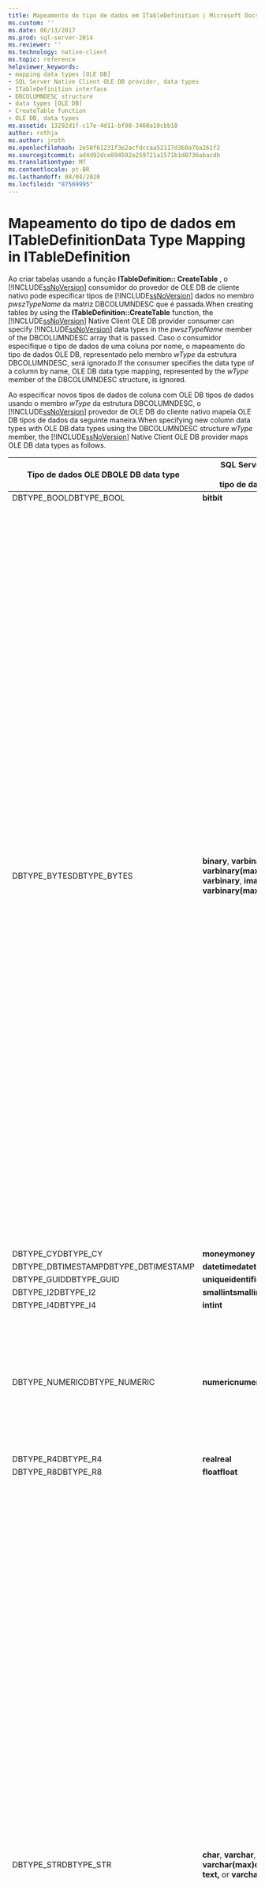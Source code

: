 ```yaml
---
title: Mapeamento do tipo de dados em ITableDefinition | Microsoft Docs
ms.custom: ''
ms.date: 06/13/2017
ms.prod: sql-server-2014
ms.reviewer: ''
ms.technology: native-client
ms.topic: reference
helpviewer_keywords:
- mapping data types [OLE DB]
- SQL Server Native Client OLE DB provider, data types
- ITableDefinition interface
- DBCOLUMNDESC structure
- data types [OLE DB]
- CreateTable function
- OLE DB, data types
ms.assetid: 13292d1f-c17e-4d11-bf98-3460a10cbb18
author: rothja
ms.author: jroth
ms.openlocfilehash: 2e58f61231f3e2acfdccaa52117d360a7ba261f2
ms.sourcegitcommit: ad4d92dce894592a259721a1571b1d8736abacdb
ms.translationtype: MT
ms.contentlocale: pt-BR
ms.lasthandoff: 08/04/2020
ms.locfileid: "87569995"
---
```

# <a name="data-type-mapping-in-itabledefinition"></a><span data-ttu-id="303da-102">Mapeamento do tipo de dados em ITableDefinition</span><span class="sxs-lookup"><span data-stu-id="303da-102">Data Type Mapping in ITableDefinition</span></span>
  <span data-ttu-id="303da-103">Ao criar tabelas usando a função **ITableDefinition:: CreateTable** , o [!INCLUDE[ssNoVersion](../../includes/ssnoversion-md.md)] consumidor do provedor de OLE DB de cliente nativo pode especificar tipos de [!INCLUDE[ssNoVersion](../../includes/ssnoversion-md.md)] dados no membro *pwszTypeName* da matriz DBCOLUMNDESC que é passada.</span><span class="sxs-lookup"><span data-stu-id="303da-103">When creating tables by using the **ITableDefinition::CreateTable** function, the [!INCLUDE[ssNoVersion](../../includes/ssnoversion-md.md)] Native Client OLE DB provider consumer can specify [!INCLUDE[ssNoVersion](../../includes/ssnoversion-md.md)] data types in the *pwszTypeName* member of the DBCOLUMNDESC array that is passed.</span></span> <span data-ttu-id="303da-104">Caso o consumidor especifique o tipo de dados de uma coluna por nome, o mapeamento do tipo de dados OLE DB, representado pelo membro *wType* da estrutura DBCOLUMNDESC, será ignorado.</span><span class="sxs-lookup"><span data-stu-id="303da-104">If the consumer specifies the data type of a column by name, OLE DB data type mapping, represented by the *wType* member of the DBCOLUMNDESC structure, is ignored.</span></span>  
  
 <span data-ttu-id="303da-105">Ao especificar novos tipos de dados de coluna com OLE DB tipos de dados usando o membro *wType* da estrutura DBCOLUMNDESC, o [!INCLUDE[ssNoVersion](../../includes/ssnoversion-md.md)] provedor de OLE DB do cliente nativo mapeia OLE DB tipos de dados da seguinte maneira.</span><span class="sxs-lookup"><span data-stu-id="303da-105">When specifying new column data types with OLE DB data types using the DBCOLUMNDESC structure *wType* member, the [!INCLUDE[ssNoVersion](../../includes/ssnoversion-md.md)] Native Client OLE DB provider maps OLE DB data types as follows.</span></span>  
  
|<span data-ttu-id="303da-106">Tipo de dados OLE DB</span><span class="sxs-lookup"><span data-stu-id="303da-106">OLE DB data type</span></span>|<span data-ttu-id="303da-107">SQL Server</span><span class="sxs-lookup"><span data-stu-id="303da-107">SQL Server</span></span><br /><br /> <span data-ttu-id="303da-108">tipo de dados</span><span class="sxs-lookup"><span data-stu-id="303da-108">data type</span></span>|<span data-ttu-id="303da-109">Informações adicionais</span><span class="sxs-lookup"><span data-stu-id="303da-109">Additional information</span></span>|  
|----------------------|------------------------------|----------------------------|  
|<span data-ttu-id="303da-110">DBTYPE_BOOL</span><span class="sxs-lookup"><span data-stu-id="303da-110">DBTYPE_BOOL</span></span>|<span data-ttu-id="303da-111">**bit**</span><span class="sxs-lookup"><span data-stu-id="303da-111">**bit**</span></span>||  
|<span data-ttu-id="303da-112">DBTYPE_BYTES</span><span class="sxs-lookup"><span data-stu-id="303da-112">DBTYPE_BYTES</span></span>|<span data-ttu-id="303da-113">**binary**, **varbinary**, **image,** ou **varbinary(max)**</span><span class="sxs-lookup"><span data-stu-id="303da-113">**binary**, **varbinary**, **image,** or **varbinary(max)**</span></span>|<span data-ttu-id="303da-114">O [!INCLUDE[ssNoVersion](../../includes/ssnoversion-md.md)] provedor de OLE DB de cliente nativo inspeciona o membro *ulColumnSize* da estrutura DBCOLUMNDESC.</span><span class="sxs-lookup"><span data-stu-id="303da-114">The [!INCLUDE[ssNoVersion](../../includes/ssnoversion-md.md)] Native Client OLE DB provider inspects the *ulColumnSize* member of the DBCOLUMNDESC structure.</span></span> <span data-ttu-id="303da-115">Com base no valor e na versão da [!INCLUDE[ssNoVersion](../../includes/ssnoversion-md.md)] instância, o [!INCLUDE[ssNoVersion](../../includes/ssnoversion-md.md)] provedor de OLE DB de cliente nativo mapeia o tipo para **imagem**.</span><span class="sxs-lookup"><span data-stu-id="303da-115">Based on the value, and version of the [!INCLUDE[ssNoVersion](../../includes/ssnoversion-md.md)] instance, the [!INCLUDE[ssNoVersion](../../includes/ssnoversion-md.md)] Native Client OLE DB provider maps the type to **image**.</span></span><br /><br /> <span data-ttu-id="303da-116">Se o valor de *ulColumnSize* for menor que o comprimento máximo de uma coluna de tipo de dados **Binary** , o [!INCLUDE[ssNoVersion](../../includes/ssnoversion-md.md)] provedor de OLE DB de cliente nativo inspecionará o membro DBCOLUMNDESC *rgPropertySets* .</span><span class="sxs-lookup"><span data-stu-id="303da-116">If the value of *ulColumnSize* is smaller than the maximum length of a **binary** data type column, then the [!INCLUDE[ssNoVersion](../../includes/ssnoversion-md.md)] Native Client OLE DB provider inspects the DBCOLUMNDESC *rgPropertySets* member.</span></span> <span data-ttu-id="303da-117">Se DBPROP_COL_FIXEDLENGTH for VARIANT_TRUE, o [!INCLUDE[ssNoVersion](../../includes/ssnoversion-md.md)] provedor de OLE DB de cliente nativo mapeará o tipo para **binário**.</span><span class="sxs-lookup"><span data-stu-id="303da-117">If DBPROP_COL_FIXEDLENGTH is VARIANT_TRUE, the [!INCLUDE[ssNoVersion](../../includes/ssnoversion-md.md)] Native Client OLE DB provider maps the type to **binary**.</span></span> <span data-ttu-id="303da-118">Se o valor da propriedade for VARIANT_FALSE, o [!INCLUDE[ssNoVersion](../../includes/ssnoversion-md.md)] provedor de OLE DB de cliente nativo mapeará o tipo para **varbinary**.</span><span class="sxs-lookup"><span data-stu-id="303da-118">If the value of the property is VARIANT_FALSE, the [!INCLUDE[ssNoVersion](../../includes/ssnoversion-md.md)] Native Client OLE DB provider maps the type to **varbinary**.</span></span> <span data-ttu-id="303da-119">Em ambos os casos, o membro *ulColumnSize* de DBCOLUMNDESC determina a largura da coluna do SQL Server criada.</span><span class="sxs-lookup"><span data-stu-id="303da-119">In either case, the DBCOLUMNDESC *ulColumnSize* member determines the width of the SQL Server column created.</span></span>|  
|<span data-ttu-id="303da-120">DBTYPE_CY</span><span class="sxs-lookup"><span data-stu-id="303da-120">DBTYPE_CY</span></span>|<span data-ttu-id="303da-121">**money**</span><span class="sxs-lookup"><span data-stu-id="303da-121">**money**</span></span>||  
|<span data-ttu-id="303da-122">DBTYPE_DBTIMESTAMP</span><span class="sxs-lookup"><span data-stu-id="303da-122">DBTYPE_DBTIMESTAMP</span></span>|<span data-ttu-id="303da-123">**datetime**</span><span class="sxs-lookup"><span data-stu-id="303da-123">**datetime**</span></span>||  
|<span data-ttu-id="303da-124">DBTYPE_GUID</span><span class="sxs-lookup"><span data-stu-id="303da-124">DBTYPE_GUID</span></span>|<span data-ttu-id="303da-125">**uniqueidentifier**</span><span class="sxs-lookup"><span data-stu-id="303da-125">**uniqueidentifier**</span></span>||  
|<span data-ttu-id="303da-126">DBTYPE_I2</span><span class="sxs-lookup"><span data-stu-id="303da-126">DBTYPE_I2</span></span>|<span data-ttu-id="303da-127">**smallint**</span><span class="sxs-lookup"><span data-stu-id="303da-127">**smallint**</span></span>||  
|<span data-ttu-id="303da-128">DBTYPE_I4</span><span class="sxs-lookup"><span data-stu-id="303da-128">DBTYPE_I4</span></span>|<span data-ttu-id="303da-129">**int**</span><span class="sxs-lookup"><span data-stu-id="303da-129">**int**</span></span>||  
|<span data-ttu-id="303da-130">DBTYPE_NUMERIC</span><span class="sxs-lookup"><span data-stu-id="303da-130">DBTYPE_NUMERIC</span></span>|<span data-ttu-id="303da-131">**numeric**</span><span class="sxs-lookup"><span data-stu-id="303da-131">**numeric**</span></span>|<span data-ttu-id="303da-132">O [!INCLUDE[ssNoVersion](../../includes/ssnoversion-md.md)] provedor de OLE DB de cliente nativo inspeciona os membros DBCOLUMDESC *BPrecision* e *bScale* para determinar a precisão e a escala da coluna **numérica** .</span><span class="sxs-lookup"><span data-stu-id="303da-132">The [!INCLUDE[ssNoVersion](../../includes/ssnoversion-md.md)] Native Client OLE DB provider inspects the DBCOLUMDESC *bPrecision* and *bScale* members to determine precision and scale for the **numeric** column.</span></span>|  
|<span data-ttu-id="303da-133">DBTYPE_R4</span><span class="sxs-lookup"><span data-stu-id="303da-133">DBTYPE_R4</span></span>|<span data-ttu-id="303da-134">**real**</span><span class="sxs-lookup"><span data-stu-id="303da-134">**real**</span></span>||  
|<span data-ttu-id="303da-135">DBTYPE_R8</span><span class="sxs-lookup"><span data-stu-id="303da-135">DBTYPE_R8</span></span>|<span data-ttu-id="303da-136">**float**</span><span class="sxs-lookup"><span data-stu-id="303da-136">**float**</span></span>||  
|<span data-ttu-id="303da-137">DBTYPE_STR</span><span class="sxs-lookup"><span data-stu-id="303da-137">DBTYPE_STR</span></span>|<span data-ttu-id="303da-138">**char**, **varchar**, **text** ou **varchar(max)**</span><span class="sxs-lookup"><span data-stu-id="303da-138">**char**, **varchar**, **text,** or **varchar(max)**</span></span>|<span data-ttu-id="303da-139">O [!INCLUDE[ssNoVersion](../../includes/ssnoversion-md.md)] provedor de OLE DB de cliente nativo inspeciona o membro *ulColumnSize* da estrutura DBCOLUMNDESC.</span><span class="sxs-lookup"><span data-stu-id="303da-139">The [!INCLUDE[ssNoVersion](../../includes/ssnoversion-md.md)] Native Client OLE DB provider inspects the *ulColumnSize* member of the DBCOLUMNDESC structure.</span></span> <span data-ttu-id="303da-140">Com base no valor e na versão da [!INCLUDE[ssNoVersion](../../includes/ssnoversion-md.md)] instância, o [!INCLUDE[ssNoVersion](../../includes/ssnoversion-md.md)] provedor de OLE DB de cliente nativo mapeia o tipo para **texto**.</span><span class="sxs-lookup"><span data-stu-id="303da-140">Based on the value and version of the [!INCLUDE[ssNoVersion](../../includes/ssnoversion-md.md)] instance, the [!INCLUDE[ssNoVersion](../../includes/ssnoversion-md.md)] Native Client OLE DB provider maps the type to **text**.</span></span><br /><br /> <span data-ttu-id="303da-141">Se o valor de *ulColumnSize* for menor do que o comprimento máximo de uma coluna de tipo de dados de caractere multibyte, o [!INCLUDE[ssNoVersion](../../includes/ssnoversion-md.md)] provedor de OLE DB de cliente nativo inspecionará o membro DBCOLUMNDESC *rgPropertySets* .</span><span class="sxs-lookup"><span data-stu-id="303da-141">If the value of *ulColumnSize* is smaller than the maximum length of a multibyte character data type column, then the [!INCLUDE[ssNoVersion](../../includes/ssnoversion-md.md)] Native Client OLE DB provider inspects the DBCOLUMNDESC *rgPropertySets* member.</span></span> <span data-ttu-id="303da-142">Se DBPROP_COL_FIXEDLENGTH for VARIANT_TRUE, o [!INCLUDE[ssNoVersion](../../includes/ssnoversion-md.md)] provedor de OLE DB de cliente nativo mapeará o tipo para **Char**.</span><span class="sxs-lookup"><span data-stu-id="303da-142">If DBPROP_COL_FIXEDLENGTH is VARIANT_TRUE, the [!INCLUDE[ssNoVersion](../../includes/ssnoversion-md.md)] Native Client OLE DB provider maps the type to **char**.</span></span> <span data-ttu-id="303da-143">Se o valor da propriedade for VARIANT_FALSE, o [!INCLUDE[ssNoVersion](../../includes/ssnoversion-md.md)] provedor de OLE DB de cliente nativo mapeará o tipo para **varchar**.</span><span class="sxs-lookup"><span data-stu-id="303da-143">If the value of the property is VARIANT_FALSE, the [!INCLUDE[ssNoVersion](../../includes/ssnoversion-md.md)] Native Client OLE DB provider maps the type to **varchar**.</span></span> <span data-ttu-id="303da-144">Em ambos os casos, o membro *ulColumnSize* de DBCOLUMNDESC determina a largura da coluna do [!INCLUDE[ssNoVersion](../../includes/ssnoversion-md.md)] criada.</span><span class="sxs-lookup"><span data-stu-id="303da-144">In either case, the DBCOLUMNDESC *ulColumnSize* member determines the width of the [!INCLUDE[ssNoVersion](../../includes/ssnoversion-md.md)] column created.</span></span>|  
|<span data-ttu-id="303da-145">DBTYPE_UDT</span><span class="sxs-lookup"><span data-stu-id="303da-145">DBTYPE_UDT</span></span>|<span data-ttu-id="303da-146">**UDT**</span><span class="sxs-lookup"><span data-stu-id="303da-146">**UDT**</span></span>|<span data-ttu-id="303da-147">As informações a seguir são usadas em `DBCOLUMNDESC` estruturas por **ITableDefinition:: CreateTable** quando colunas UDT são necessárias:</span><span class="sxs-lookup"><span data-stu-id="303da-147">The following information is used in `DBCOLUMNDESC` structures by **ITableDefinition::CreateTable** when UDT columns are required:</span></span><br /><br /> <span data-ttu-id="303da-148">-   *pwszTypeName* é ignorado.</span><span class="sxs-lookup"><span data-stu-id="303da-148">-   *pwSzTypeName* is ignored.</span></span><br /><span data-ttu-id="303da-149">-   *rgPropertySets* deve incluir um `DBPROPSET_SQLSERVERCOLUMN` conjunto de propriedades conforme descrito na seção sobre `DBPROPSET_SQLSERVERCOLUMN` , em [usando tipos definidos pelo usuário](../native-client/features/using-user-defined-types.md).</span><span class="sxs-lookup"><span data-stu-id="303da-149">-   *rgPropertySets* must include a `DBPROPSET_SQLSERVERCOLUMN` property set as described in the section on `DBPROPSET_SQLSERVERCOLUMN`, in [Using User-Defined Types](../native-client/features/using-user-defined-types.md).</span></span>|  
|<span data-ttu-id="303da-150">DBTYPE_UI1</span><span class="sxs-lookup"><span data-stu-id="303da-150">DBTYPE_UI1</span></span>|<span data-ttu-id="303da-151">**tinyint**</span><span class="sxs-lookup"><span data-stu-id="303da-151">**tinyint**</span></span>||  
|<span data-ttu-id="303da-152">DBTYPE_WSTR</span><span class="sxs-lookup"><span data-stu-id="303da-152">DBTYPE_WSTR</span></span>|<span data-ttu-id="303da-153">**nchar**, **nvarchar**, **ntext** ou **nvarchar(max)**</span><span class="sxs-lookup"><span data-stu-id="303da-153">**nchar**, **nvarchar**, **ntext,** or **nvarchar(max)**</span></span>|<span data-ttu-id="303da-154">O [!INCLUDE[ssNoVersion](../../includes/ssnoversion-md.md)] provedor de OLE DB de cliente nativo inspeciona o membro *ulColumnSize* da estrutura DBCOLUMNDESC.</span><span class="sxs-lookup"><span data-stu-id="303da-154">The [!INCLUDE[ssNoVersion](../../includes/ssnoversion-md.md)] Native Client OLE DB provider inspects the *ulColumnSize* member of the DBCOLUMNDESC structure.</span></span> <span data-ttu-id="303da-155">Com base no valor, o [!INCLUDE[ssNoVersion](../../includes/ssnoversion-md.md)] provedor de OLE DB de cliente nativo mapeia o tipo para **ntext**.</span><span class="sxs-lookup"><span data-stu-id="303da-155">Based on the value, the [!INCLUDE[ssNoVersion](../../includes/ssnoversion-md.md)] Native Client OLE DB provider maps the type to **ntext**.</span></span><br /><br /> <span data-ttu-id="303da-156">Se o valor de *ulColumnSize* for menor do que o comprimento máximo de uma coluna de tipo de dados de caractere Unicode, o [!INCLUDE[ssNoVersion](../../includes/ssnoversion-md.md)] provedor de OLE DB de cliente nativo inspecionará o membro DBCOLUMNDESC *rgPropertySets* .</span><span class="sxs-lookup"><span data-stu-id="303da-156">If the value of *ulColumnSize* is smaller than the maximum length of a Unicode character data type column, then the [!INCLUDE[ssNoVersion](../../includes/ssnoversion-md.md)] Native Client OLE DB provider inspects the DBCOLUMNDESC *rgPropertySets* member.</span></span> <span data-ttu-id="303da-157">Se DBPROP_COL_FIXEDLENGTH for VARIANT_TRUE, o [!INCLUDE[ssNoVersion](../../includes/ssnoversion-md.md)] provedor de OLE DB de cliente nativo mapeará o tipo para **nchar**.</span><span class="sxs-lookup"><span data-stu-id="303da-157">If DBPROP_COL_FIXEDLENGTH is VARIANT_TRUE, the [!INCLUDE[ssNoVersion](../../includes/ssnoversion-md.md)] Native Client OLE DB provider maps the type to **nchar**.</span></span> <span data-ttu-id="303da-158">Se o valor da propriedade for VARIANT_FALSE, o [!INCLUDE[ssNoVersion](../../includes/ssnoversion-md.md)] provedor de OLE DB de cliente nativo mapeará o tipo para **nvarchar**.</span><span class="sxs-lookup"><span data-stu-id="303da-158">If the value of the property is VARIANT_FALSE, the [!INCLUDE[ssNoVersion](../../includes/ssnoversion-md.md)] Native Client OLE DB provider maps the type to **nvarchar**.</span></span> <span data-ttu-id="303da-159">Em ambos os casos, o membro *ulColumnSize* de DBCOLUMNDESC determina a largura da coluna do [!INCLUDE[ssNoVersion](../../includes/ssnoversion-md.md)] criada.</span><span class="sxs-lookup"><span data-stu-id="303da-159">In either case, the DBCOLUMNDESC *ulColumnSize* member determines the width of the [!INCLUDE[ssNoVersion](../../includes/ssnoversion-md.md)] column created.</span></span>|  
|<span data-ttu-id="303da-160">DBTYPE_XML</span><span class="sxs-lookup"><span data-stu-id="303da-160">DBTYPE_XML</span></span>|<span data-ttu-id="303da-161">**XML**</span><span class="sxs-lookup"><span data-stu-id="303da-161">**XML**</span></span>||  
  
> [!NOTE]  
>  <span data-ttu-id="303da-162">Ao criar uma nova tabela, o provedor OLE DB do [!INCLUDE[ssNoVersion](../../includes/ssnoversion-md.md)] Native Client mapeia apenas os valores de enumeração do tipo de dados OLE DB especificados na tabela anterior.</span><span class="sxs-lookup"><span data-stu-id="303da-162">When creating a new table, the [!INCLUDE[ssNoVersion](../../includes/ssnoversion-md.md)] Native Client OLE DB provider maps only the OLE DB data type enumeration values specified in the preceding table.</span></span> <span data-ttu-id="303da-163">Tentar criar uma tabela com uma coluna de qualquer outro tipo de dados OLE DB gera um erro.</span><span class="sxs-lookup"><span data-stu-id="303da-163">Attempting to create a table with a column of any other OLE DB data type generates an error.</span></span>  
  
## <a name="see-also"></a><span data-ttu-id="303da-164">Consulte Também</span><span class="sxs-lookup"><span data-stu-id="303da-164">See Also</span></span>  
 [<span data-ttu-id="303da-165">Tipos de dados &#40;OLE DB&#41;</span><span class="sxs-lookup"><span data-stu-id="303da-165">Data Types &#40;OLE DB&#41;</span></span>](data-types-ole-db.md)  
  
  
